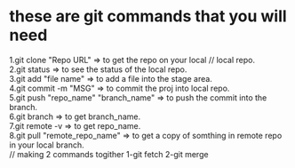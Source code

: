 # these are git commands that you will need

1.git clone "Repo URL" => to get the repo on your local // local repo.<br>
2.git status => to see the status of the local repo.<br>
3.git add "file name" => to add a file into the stage area.<br>
4.git commit -m "MSG" => to commit the proj into local repo.<br>
5.git push "repo_name" "branch_name" => to push the commit into the branch.<br>
6.git branch => to get branch_name.<br>
7.git remote -v => to get repo_name.<br>
8.git pull "remote_repo_name" => to get a copy of somthing in remote repo in your local branch.<br>
// making 2 commands togither 1-git fetch 2-git merge<br>
